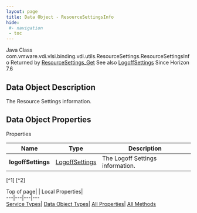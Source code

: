 ```yaml
---
layout: page
title: Data Object - ResourceSettingsInfo
hide:
 #- navigation
 - toc
---
```






Java Class
    com.vmware.vdi.vlsi.binding.vdi.utils.ResourceSettings.ResourceSettingsInfo
Returned by
     [ResourceSettings_Get](vdi.utils.ResourceSettings.md#get)
See also
     [LogoffSettings](vdi.utils.ResourceSettings.LogoffSettings.md)
Since 
    Horizon 7.6

## Data Object Description 

The Resource Settings information. 

## Data Object Properties

Properties

Name |  Type |  Description   
---|---|---  
**logoffSettings**| [LogoffSettings](vdi.utils.ResourceSettings.LogoffSettings.md)|  The Logoff Settings information.   


[^1]
[^2]

  
  
  
Top of page| | Local Properties|   
---|---|---|---  
[Service Types](index-mo_types.md)| [Data Object Types](index-do_types.md)| [All Properties](index-properties.md)| [All Methods](index-methods.md)  
  
  

